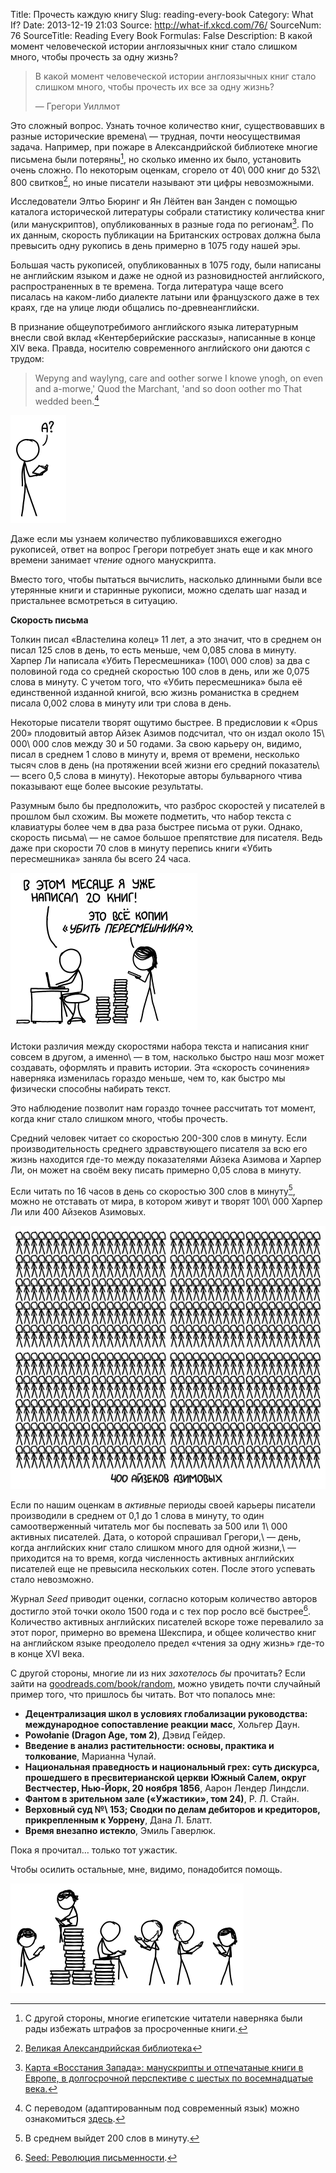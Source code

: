 Title: Прочесть каждую книгу
Slug: reading-every-book
Category: What If?
Date: 2013-12-19 21:03
Source: http://what-if.xkcd.com/76/
SourceNum: 76
SourceTitle: Reading Every Book
Formulas: False
Description: В какой момент человеческой истории англоязычных книг стало слишком много, чтобы прочесть за одну жизнь?

> В какой момент человеческой истории англоязычных книг стало слишком много, чтобы прочесть их все за одну жизнь?
>
> — Грегори Уиллмот

Это сложный вопрос. Узнать точное количество книг, существовавших в разные исторические времена\ — трудная, почти неосуществимая задача. Например, при пожаре в Александрийской библиотеке многие письмена были потеряны[^1], но сколько именно их было, установить очень сложно. По некоторым оценкам, сгорело от 40\ 000 книг до 532\ 800 свитков[^2], но иные писатели называют эти цифры невозможными.

[^1]: С другой стороны, многие египетские читатели наверняка были рады избежать штрафов за просроченные книги.

[^2]: [Великая Александрийская библиотека][1]

Исследователи Элтьо Бюринг и Ян Лёйтен ван Занден с помощью каталога исторической литературы собрали статистику количества книг (или манускриптов), опубликованных в разные года по регионам[^3]. По их данным, скорость публикации на Британских островах должна была превысить одну рукопись в день примерно в 1075 году нашей эры.

[^3]: [Карта «Восстания Запада»: манускрипты и отпечатаные книги в Европе, в долгосрочной перспективе с шестых по восемнадцатые века.][2]

Большая часть рукописей, опубликованных в 1075 году, были написаны не английским языком и даже не одной из разновидностей английского, распространенных в те времена. Тогда литература чаще всего писалась на каком-либо диалекте латыни или французского даже в тех краях, где на улице люди общались по-древнеанглийски.

В признание общеупотребимого английского языка литературным внесли свой вклад «Кентерберийские рассказы», написанные в конце XIV века. Правда, носителю современного английского они даются с трудом:

> Wepyng and waylyng, care and oother sorwe
> I knowe ynogh, on even and a-morwe,'
> Quod the Marchant, 'and so doon oother mo
> That wedded been.[^a]

[^a]: С переводом (адаптированным под современный язык) можно ознакомиться [здесь][3].

![](/uploads/076-reading-every-book/books_what_ru.png "Если это читает моя учительница английского в 9 классе, не обращайте внимания. Я ПОЛНОСТЬЮ понял этот фрагмент.")

Даже если мы узнаем количество публиковавшихся ежегодно рукописей, ответ на вопрос Грегори потребует знать еще и как много времени занимает _чтение_ одного манускрипта.

Вместо того, чтобы пытаться вычислить, насколько длинными были все утерянные книги и старинные рукописи, можно сделать шаг назад и пристальнее всмотреться в ситуацию.

**Скорость письма**

Толкин писал «Властелина колец» 11 лет, а это значит, что в среднем он писал 125 слов в день, то есть меньше, чем 0,085 слова в минуту. Харпер Ли написала «Убить Пересмешника» (100\ 000 слов) за два с половиной года со средней скоростью 100 слов в день, или же 0,075 слова в минуту. С учетом того, что «Убить пересмешника» была её единственной изданной книгой, всю жизнь романистка в среднем писала 0,002 слова в минуту или три слова в день.

Некоторые писатели творят ощутимо быстрее. В предисловии к «Opus 200» плодовитый автор Айзек Азимов подсчитал, что он издал около 15\ 000\ 000 слов между 30 и 50 годами. За свою карьеру он, видимо, писал в среднем 1 слово в минуту и, время от времени, несколько тысяч слов в день (на протяжении всей жизни его средний показатель\ — всего 0,5 слова в минуту). Некоторые авторы бульварного чтива показывают еще более высокие результаты.

Разумным было бы предположить, что разброс скоростей у писателей в прошлом был схожим. Вы можете подметить, что набор текста с клавиатуры более чем в два раза быстрее письма от руки. Однако, скорость письма\ — не самое большое препятствие для писателя. Ведь даже при скорости 70 слов в минуту перепись книги «Убить пересмешника» заняла бы всего 24 часа.

![](/uploads/076-reading-every-book/books_tkamps_ru.png "Ну, говорят, нужно писать о том, что знаешь.")

Истоки различия между скоростями набора текста и написания книг совсем в другом, а именно\ — в том, насколько быстро наш мозг может создавать, оформлять и править истории. Эта «скорость сочинения» наверняка изменилась гораздо меньше, чем то, как быстро мы физически способны набирать текст.

Это наблюдение позволит нам гораздо точнее рассчитать тот момент, когда книг стало слишком много, чтобы прочесть.

Средний человек читает со скоростью 200-300 слов в минуту. Если производительность среднего здравствующего писателя за всю его жизнь находится где-то между показателями Айзека Азимова и Харпер Ли, он может на своём веку писать примерно 0,05 слова в минуту.

Если читать по 16 часов в день со скоростью 300 слов в минуту[^4], можно не отставать от мира, в котором живут и творят 100\ 000 Харпер Ли или 400 Айзеков Азимовых.

[^4]: В среднем выйдет 200 слов в минуту.

![](/uploads/076-reading-every-book/books_leeasimov_ru.png "Айзек Азимовых? Айзеков Азимов?")

Если по нашим оценкам в _активные_ периоды своей карьеры писатели производили в среднем от 0,1 до 1 слова в минуту, то один самоотверженный читатель мог бы поспевать за 500 или 1\ 000 активных писателей. Дата, о которой спрашивал Грегори,\ — день, когда английских книг стало слишком много для одной жизни,\ — приходится на то время, когда численность активных английских писателей еще не превысила нескольких сотен. После этого успевать стало невозможно.

Журнал _Seed_ приводит оценки, согласно которым количество авторов достигло этой точки около 1500 года и с тех пор росло всё быстрее[^5]. Количество активных английских писателей вскоре тоже перевалило за этот порог, примерно во времена Шекспира, и общее количество книг на английском языке преодолело предел «чтения за одну жизнь» где-то в конце XVI века.

[^5]: [Seed: Революция письменности][4].

С другой стороны, многие ли из них _захотелось бы_ прочитать? Если зайти на [goodreads.com/book/random][5], можно увидеть почти случайный пример того, что пришлось бы читать. Вот что попалось мне:

* **Децентрализация школ в условиях глобализации руководства: международное сопоставление реакции масс**, Хольгер Даун.
* **Powołanie (Dragon Age, том 2)**, Дэвид Гейдер.
* **Введение в анализ растительности: основы, практика и толкование**, Марианна Чулай.
* **Национальная праведность и национальный грех: суть дискурса, прошедшего в пресвитерианской церкви Южный Салем, округ Вестчестер, Нью-Йорк, 20 ноября 1856**, Аарон Лендер Линдсли.
* **Фантом в зрительном зале («Ужастики», том 24)**, Р. Л. Стайн.
* **Верховный суд №\ 153; Сводки по делам дебиторов и кредиторов, прикрепленным к Уоррену**, Дана Л. Блатт.
* **Время внезапно истекло**, Эмиль Гаверлюк.

Пока я прочитал… только тот ужастик.

Чтобы осилить остальные, мне, видимо, понадобится помощь.

![](/uploads/076-reading-every-book/books_toomany.png "— Можно я собственные книги пропущу? Их так много!\ — Нет, Айзек. Вы знаете правила.")

[1]: http://penelope.uchicago.edu/~grout/encyclopaedia_romana/greece/paganism/library.htm

[2]: http://vkc.library.uu.nl/vkc/seh/research/Lists/Research%20Desk/Attachments/14/Charting%20the%20'Rise%20of%20the%20West'.pdf

[3]: http://www.e-reading.co.uk/chapter.php/73411/67/Choser_-_Kenterberiiiskie_rasskazy.html

[4]: http://seedmagazine.com/content/article/a_writing_revolution/

[5]: http://goodreads.com/book/random
